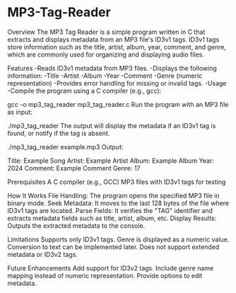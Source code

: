 # MP3-Tag-Reader
Overview
The MP3 Tag Reader is a simple program written in C that extracts and displays metadata from an MP3 file's ID3v1 tags. ID3v1 tags store information such as the title, artist, album, year, comment, and genre, which are commonly used for organizing and displaying audio files.

Features
-Reads ID3v1 metadata from MP3 files.
-Displays the following information:
-Title
-Artist
-Album
-Year
-Comment
-Genre (numeric representation)
-Provides error handling for missing or invalid tags.
-Usage
-Compile the program using a C compiler (e.g., gcc):



gcc -o mp3_tag_reader mp3_tag_reader.c
Run the program with an MP3 file as input:


./mp3_tag_reader <filename>
The output will display the metadata if an ID3v1 tag is found, or notify if the tag is absent.


./mp3_tag_reader example.mp3
Output:

Title: Example Song
Artist: Example Artist
Album: Example Album
Year: 2024
Comment: Example Comment
Genre: 17

Prerequisites
A C compiler (e.g., GCC)
MP3 files with ID3v1 tags for testing

How It Works
File Handling: The program opens the specified MP3 file in binary mode.
Seek Metadata: It moves to the last 128 bytes of the file where ID3v1 tags are located.
Parse Fields: It verifies the "TAG" identifier and extracts metadata fields such as title, artist, album, etc.
Display Results: Outputs the extracted metadata to the console.

Limitations
Supports only ID3v1 tags.
Genre is displayed as a numeric value. Conversion to text can be implemented later.
Does not support extended metadata or ID3v2 tags.

Future Enhancements
Add support for ID3v2 tags.
Include genre name mapping instead of numeric representation.
Provide options to edit metadata.
